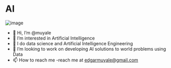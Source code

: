 # AI 
![image](https://github.com/muyale/muyale/assets/111242297/a41138e9-e906-4998-a73d-07a5fbfaf8d0)


- 👋 Hi, I’m @muyale
- 👀 I’m interested in  Artificial Intelligence
- 🌱 I do data science and Artificial Intelligence Engineering
- 💞️ I’m looking to work on developing AI solutions to world problems using Data
- 📫 How to reach me -reach me at edgarmuyale@gmail.com 

<!---
muyale/muyale is a ✨ special ✨ repository because its `README.md` (this file) appears on your GitHub profile.
You can click the Preview link to take a look at your changes.
--->
